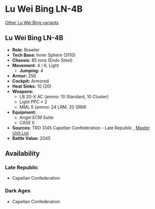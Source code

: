 # Lu Wei Bing LN-4B 

[Other Lu Wei Bing variants](../lu_wei_bing.md) 

## Lu Wei Bing LN-4B 

- **Role:** Brawler 
- **Tech Base:** Inner Sphere (3110) 
- **Chassis:** 85 tons (Endo Steel) 
- **Movement:** 4 / 6, Light 
  - **Jumping:** 4 
- **Armor:** 256 
- **Cockpit:** Armored 
- **Heat Sinks:** 10 (20) 
- **Weapons:** 
  - LB 20-X AC (ammo: 10 Standard, 10 Cluster) 
  - Light PPC × 2 
  - MML 5 (ammo: 24 LRM, 20 SRM) 
- **Equipment:** 
  - Angel ECM Suite 
  - CASE II 
- **Sources:** TRO 3145 Capellan Confederation - Late Republic , [Master Unit List](http://masterunitlist.info/Unit/Details/6471/lu-wei-bing-ln-4b) 
- **Battle Value:** 2045 

## Availability 

### Late Republic 

- Capellan Confederation 

### Dark Ages 

- Capellan Confederation 

